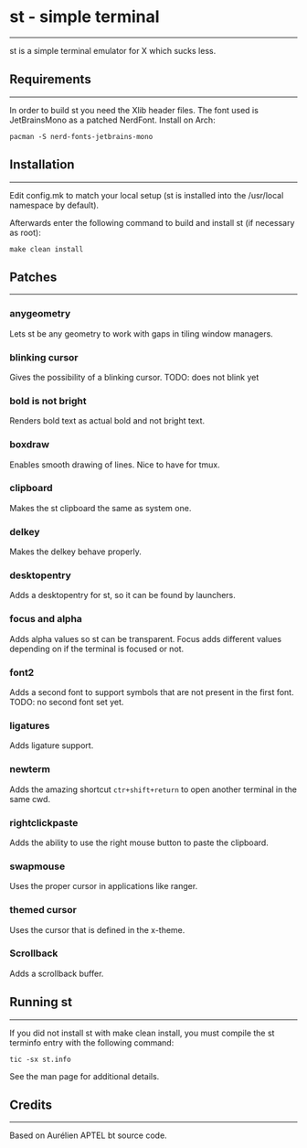 # st - simple terminal

---

st is a simple terminal emulator for X which sucks less.

## Requirements

---

In order to build st you need the Xlib header files.
The font used is JetBrainsMono as a patched NerdFont.
Install on Arch:

    pacman -S nerd-fonts-jetbrains-mono

## Installation

---

Edit config.mk to match your local setup (st is installed into
the /usr/local namespace by default).

Afterwards enter the following command to build and install st (if
necessary as root):

    make clean install

## Patches

---

### anygeometry

Lets st be any geometry to work with gaps in tiling window managers.

### blinking cursor

Gives the possibility of a blinking cursor.
TODO: does not blink yet

### bold is not bright

Renders bold text as actual bold and not bright text.

### boxdraw

Enables smooth drawing of lines. Nice to have for tmux.

### clipboard

Makes the st clipboard the same as system one.

### delkey

Makes the delkey behave properly.

### desktopentry

Adds a desktopentry for st, so it can be found by launchers.

### focus and alpha

Adds alpha values so st can be transparent. Focus adds different values depending on if the terminal is focused or not.

### font2

Adds a second font to support symbols that are not present in the first font.
TODO: no second font set yet.

### ligatures

Adds ligature support.

### newterm

Adds the amazing shortcut `ctr+shift+return` to open another terminal in the same cwd.

### rightclickpaste

Adds the ability to use the right mouse button to paste the clipboard.

### swapmouse

Uses the proper cursor in applications like ranger.

### themed cursor

Uses the cursor that is defined in the x-theme.

### Scrollback

Adds a scrollback buffer.

## Running st

---

If you did not install st with make clean install, you must compile
the st terminfo entry with the following command:

    tic -sx st.info

See the man page for additional details.

## Credits

---

Based on Aurélien APTEL <aurelien dot aptel at gmail dot com> bt source code.
